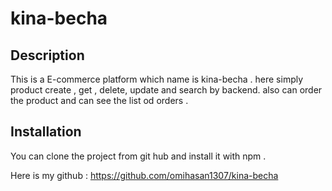 # kina-becha

## Description

This is a E-commerce platform which name is kina-becha . here simply product create , get , delete, update and search by backend. also can order the product and can see the list od orders
.

## Installation

You can clone the project from git hub and install it with npm .

Here is my github : https://github.com/omihasan1307/kina-becha
